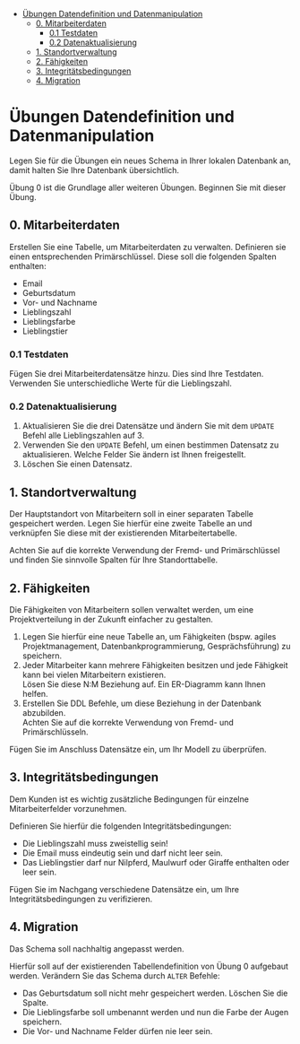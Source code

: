 - [Übungen Datendefinition und Datenmanipulation](#übungen-datendefinition-und-datenmanipulation)
  - [0. Mitarbeiterdaten](#0-mitarbeiterdaten)
    - [0.1 Testdaten](#01-testdaten)
    - [0.2 Datenaktualisierung](#02-datenaktualisierung)
  - [1. Standortverwaltung](#1-standortverwaltung)
  - [2. Fähigkeiten](#2-fähigkeiten)
  - [3. Integritätsbedingungen](#3-integritätsbedingungen)
  - [4. Migration](#4-migration)

# Übungen Datendefinition und Datenmanipulation

Legen Sie für die Übungen ein neues Schema in Ihrer lokalen Datenbank an,
damit halten Sie Ihre Datenbank übersichtlich.

Übung 0 ist die Grundlage aller weiteren Übungen. Beginnen Sie mit dieser Übung.

## 0. Mitarbeiterdaten

Erstellen Sie eine Tabelle, um Mitarbeiterdaten zu verwalten. Definieren sie einen entsprechenden Primärschlüssel.
Diese soll die folgenden Spalten enthalten:

- Email
- Geburtsdatum
- Vor- und Nachname
- Lieblingszahl
- Lieblingsfarbe
- Lieblingstier

### 0.1 Testdaten

Fügen Sie drei Mitarbeiterdatensätze hinzu. Dies sind Ihre Testdaten. Verwenden Sie unterschiedliche Werte für die Lieblingszahl.

### 0.2 Datenaktualisierung

1. Aktualisieren Sie die drei Datensätze und ändern Sie mit dem `UPDATE` Befehl alle Lieblingszahlen auf 3.
2. Verwenden Sie den `UPDATE` Befehl, um einen bestimmen Datensatz zu aktualisieren. Welche Felder Sie ändern ist Ihnen freigestellt.
3. Löschen Sie einen Datensatz.

## 1. Standortverwaltung

Der Hauptstandort von Mitarbeitern soll in einer separaten Tabelle gespeichert werden.
Legen Sie hierfür eine zweite Tabelle an und verknüpfen Sie diese mit der existierenden Mitarbeitertabelle.

Achten Sie auf die korrekte Verwendung der Fremd- und Primärschlüssel und finden Sie sinnvolle Spalten für Ihre Standorttabelle.

## 2. Fähigkeiten

Die Fähigkeiten von Mitarbeitern sollen verwaltet werden, um eine Projektverteilung in der Zukunft einfacher zu gestalten.

1. Legen Sie hierfür eine neue Tabelle an, um Fähigkeiten (bspw. agiles Projektmanagement, Datenbankprogrammierung, Gesprächsführung) zu speichern.
2. Jeder Mitarbeiter kann mehrere Fähigkeiten besitzen und jede Fähigkeit kann bei vielen Mitarbeitern existieren.  
   Lösen Sie diese N:M Beziehung auf.
   Ein ER-Diagramm kann Ihnen helfen.
3. Erstellen Sie DDL Befehle, um diese Beziehung in der Datenbank abzubilden.  
   Achten Sie auf die korrekte Verwendung von Fremd- und Primärschlüsseln.

Fügen Sie im Anschluss Datensätze ein, um Ihr Modell zu überprüfen.

## 3. Integritätsbedingungen

Dem Kunden ist es wichtig zusätzliche Bedingungen für einzelne Mitarbeiterfelder vorzunehmen.

Definieren Sie hierfür die folgenden Integritätsbedingungen:

- Die Lieblingszahl muss zweistellig sein!
- Die Email muss eindeutig sein und darf nicht leer sein.
- Das Lieblingstier darf nur Nilpferd, Maulwurf oder Giraffe enthalten oder leer sein.

Fügen Sie im Nachgang verschiedene Datensätze ein, um Ihre Integritätsbedingungen zu verifizieren.

## 4. Migration

Das Schema soll nachhaltig angepasst werden.

Hierfür soll auf der existierenden Tabellendefinition von Übung 0 aufgebaut werden.
Verändern Sie das Schema durch `ALTER` Befehle:

- Das Geburtsdatum soll nicht mehr gespeichert werden. Löschen Sie die Spalte.
- Die Lieblingsfarbe soll umbenannt werden und nun die Farbe der Augen speichern.
- Die Vor- und Nachname Felder dürfen nie leer sein.
